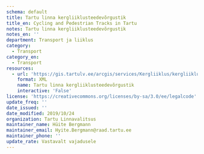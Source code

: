 ```yaml
---
schema: default
title: Tartu linna kergliiklusteedevõrgustik
title_en: Cycling and Pedestrian Tracks in Tartu
notes: Tartu linna kergliiklusteedevõrgustik
notes_en: ''
department: Transport ja liiklus
category:
  - Transport
category_en:
  - Transport
resources:
  - url: 'https://gis.tartulv.ee/arcgis/services/Kergliiklus/kergliiklus/MapServer?wsdl'
    format: XML
    name: Tartu linna kergliiklusteedevõrgustik
    interactive: 'False'
license: 'https://creativecommons.org/licenses/by-sa/3.0/ee/legalcode'
update_freq: ''
date_issued: ''
date_modified: 2019/10/24
organization: Tartu Linnavalitsus
maintainer_name: Hüite Bergmann
maintainer_email: Hyite.Bergmann@raad.tartu.ee
maintainer_phone: ''
update_rate: Vastavalt vajadusele
---
```

